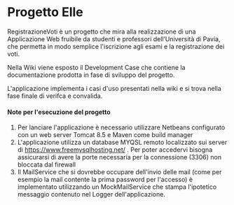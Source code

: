 # Progetto Elle

RegistrazioneVoti è un progetto che mira alla realizzazione di una Applicazione Web fruibile da studenti e professori dell’Università di Pavia, che permetta in modo semplice l'iscrizione agli esami e la registrazione dei voti. 

Nella Wiki viene esposto il Development Case che contiene la documentazione prodotta in fase di sviluppo del progetto.

L'applicazione implementa i casi d'uso presentati nella wiki e si trova nella fase finale di verifca e convalida.

#### Note per l'esecuzione del progetto

1. Per lanciare l'applicazione è necessario utilizzare Netbeans configurato con un web server Tomcat 8.5 e Maven come build manager
2. L'applicazione utilizza un database MYQSL remoto localizzato sui server di https://www.freemysqlhosting.net/ . Per poter accedervi bisogna assicurarsi di avere la porte necessaria per la connessione (3306) non bloccata dal firewall
3. Il MailService che si dovrebbe occupare dell'invio delle mail (come per esempio la mail contente la prima password per l'accesso) è implementato utilizzando un MockMailService che stampa l'ipotetico messaggio contenuto nel Logger dell'applicazione. 
